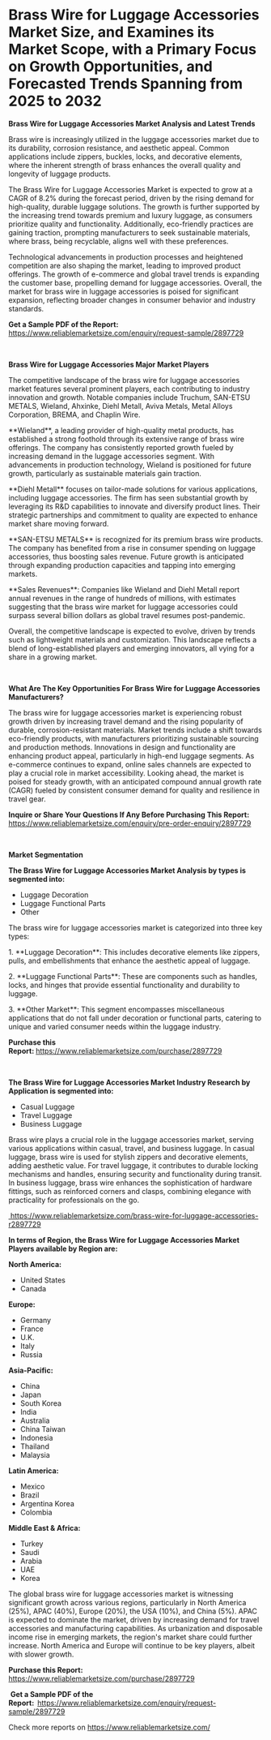 <p><h1>Brass Wire for Luggage Accessories Market Size, and Examines its Market Scope, with a Primary Focus on Growth Opportunities, and Forecasted Trends Spanning from 2025 to 2032</h1></p><p><strong>Brass Wire for Luggage Accessories Market Analysis and Latest Trends</strong></p>
<p><p>Brass wire is increasingly utilized in the luggage accessories market due to its durability, corrosion resistance, and aesthetic appeal. Common applications include zippers, buckles, locks, and decorative elements, where the inherent strength of brass enhances the overall quality and longevity of luggage products. </p><p>The Brass Wire for Luggage Accessories Market is expected to grow at a CAGR of 8.2% during the forecast period, driven by the rising demand for high-quality, durable luggage solutions. The growth is further supported by the increasing trend towards premium and luxury luggage, as consumers prioritize quality and functionality. Additionally, eco-friendly practices are gaining traction, prompting manufacturers to seek sustainable materials, where brass, being recyclable, aligns well with these preferences.</p><p>Technological advancements in production processes and heightened competition are also shaping the market, leading to improved product offerings. The growth of e-commerce and global travel trends is expanding the customer base, propelling demand for luggage accessories. Overall, the market for brass wire in luggage accessories is poised for significant expansion, reflecting broader changes in consumer behavior and industry standards.</p></p>
<p><strong>Get a Sample PDF of the Report:&nbsp;</strong> <a href="https://www.reliablemarketsize.com/enquiry/request-sample/2897729?utm_campaign=2802&utm_medium=2&utm_source=Github&utm_content=ia&utm_term=15032025&utm_id=brass-wire-for-luggage-accessories">https://www.reliablemarketsize.com/enquiry/request-sample/2897729</a></p>
<p>&nbsp;</p>
<p><strong>Brass Wire for Luggage Accessories Major Market Players</strong></p>
<p><p>The competitive landscape of the brass wire for luggage accessories market features several prominent players, each contributing to industry innovation and growth. Notable companies include Truchum, SAN-ETSU METALS, Wieland, Ahxinke, Diehl Metall, Aviva Metals, Metal Alloys Corporation, BREMA, and Chaplin Wire.</p><p>**Wieland**, a leading provider of high-quality metal products, has established a strong foothold through its extensive range of brass wire offerings. The company has consistently reported growth fueled by increasing demand in the luggage accessories segment. With advancements in production technology, Wieland is positioned for future growth, particularly as sustainable materials gain traction.</p><p>**Diehl Metall** focuses on tailor-made solutions for various applications, including luggage accessories. The firm has seen substantial growth by leveraging its R&D capabilities to innovate and diversify product lines. Their strategic partnerships and commitment to quality are expected to enhance market share moving forward.</p><p>**SAN-ETSU METALS** is recognized for its premium brass wire products. The company has benefited from a rise in consumer spending on luggage accessories, thus boosting sales revenue. Future growth is anticipated through expanding production capacities and tapping into emerging markets.</p><p>**Sales Revenues**: Companies like Wieland and Diehl Metall report annual revenues in the range of hundreds of millions, with estimates suggesting that the brass wire market for luggage accessories could surpass several billion dollars as global travel resumes post-pandemic.</p><p>Overall, the competitive landscape is expected to evolve, driven by trends such as lightweight materials and customization. This landscape reflects a blend of long-established players and emerging innovators, all vying for a share in a growing market.</p></p>
<p>&nbsp;</p>
<p><strong>What Are The Key Opportunities For Brass Wire for Luggage Accessories Manufacturers?</strong></p>
<p><p>The brass wire for luggage accessories market is experiencing robust growth driven by increasing travel demand and the rising popularity of durable, corrosion-resistant materials. Market trends include a shift towards eco-friendly products, with manufacturers prioritizing sustainable sourcing and production methods. Innovations in design and functionality are enhancing product appeal, particularly in high-end luggage segments. As e-commerce continues to expand, online sales channels are expected to play a crucial role in market accessibility. Looking ahead, the market is poised for steady growth, with an anticipated compound annual growth rate (CAGR) fueled by consistent consumer demand for quality and resilience in travel gear.</p></p>
<p><strong>Inquire or Share Your Questions If Any Before Purchasing This Report:</strong> <a href="https://www.reliablemarketsize.com/enquiry/pre-order-enquiry/2897729?utm_campaign=2802&utm_medium=2&utm_source=Github&utm_content=ia&utm_term=15032025&utm_id=brass-wire-for-luggage-accessories">https://www.reliablemarketsize.com/enquiry/pre-order-enquiry/2897729</a></p>
<p>&nbsp;</p>
<p><strong>Market Segmentation</strong></p>
<p><strong>The Brass Wire for Luggage Accessories Market Analysis by types is segmented into:</strong></p>
<p><ul><li>Luggage Decoration</li><li>Luggage Functional Parts</li><li>Other</li></ul></p>
<p><p>The brass wire for luggage accessories market is categorized into three key types: </p><p>1. **Luggage Decoration**: This includes decorative elements like zippers, pulls, and embellishments that enhance the aesthetic appeal of luggage. </p><p>2. **Luggage Functional Parts**: These are components such as handles, locks, and hinges that provide essential functionality and durability to luggage. </p><p>3. **Other Market**: This segment encompasses miscellaneous applications that do not fall under decoration or functional parts, catering to unique and varied consumer needs within the luggage industry.</p></p>
<p><strong>Purchase this Report:&nbsp;</strong><a href="https://www.reliablemarketsize.com/purchase/2897729?utm_campaign=2802&utm_medium=2&utm_source=Github&utm_content=ia&utm_term=15032025&utm_id=brass-wire-for-luggage-accessories">https://www.reliablemarketsize.com/purchase/2897729</a></p>
<p>&nbsp;</p>
<p><strong>The Brass Wire for Luggage Accessories Market Industry Research by Application is segmented into:</strong></p>
<p><ul><li>Casual Luggage</li><li>Travel Luggage</li><li>Business Luggage</li></ul></p>
<p><p>Brass wire plays a crucial role in the luggage accessories market, serving various applications within casual, travel, and business luggage. In casual luggage, brass wire is used for stylish zippers and decorative elements, adding aesthetic value. For travel luggage, it contributes to durable locking mechanisms and handles, ensuring security and functionality during transit. In business luggage, brass wire enhances the sophistication of hardware fittings, such as reinforced corners and clasps, combining elegance with practicality for professionals on the go.</p></p>
<p><a href="https://www.reliablemarketsize.com/brass-wire-for-luggage-accessories-r2897729?utm_campaign=2802&utm_medium=2&utm_source=Github&utm_content=ia&utm_term=15032025&utm_id=brass-wire-for-luggage-accessories">&nbsp;https://www.reliablemarketsize.com/brass-wire-for-luggage-accessories-r2897729</a></p>
<p><strong>In terms of Region, the Brass Wire for Luggage Accessories Market Players available by Region are:</strong></p>
<p>
    <p> <strong> North America: </strong>
        <ul>
            <li>United States</li>
            <li>Canada</li>
        </ul>
        </p> 
    <p> <strong> Europe: </strong>
        <ul>
            <li>Germany</li>
            <li>France</li>
            <li>U.K.</li>
            <li>Italy</li>
            <li>Russia</li>
        </ul>
        </p> 
    <p> <strong> Asia-Pacific: </strong>
        <ul>
            <li>China</li>
            <li>Japan</li>
            <li>South Korea</li>
            <li>India</li>
            <li>Australia</li>
            <li>China Taiwan</li>
            <li>Indonesia</li>
            <li>Thailand</li>
            <li>Malaysia</li>
        </ul>
        </p> 
    <p> <strong> Latin America: </strong>
        <ul>
            <li>Mexico</li>
            <li>Brazil</li>
            <li>Argentina Korea</li>
            <li>Colombia</li>
        </ul>
        </p> 
    <p> <strong> Middle East & Africa: </strong>
        <ul>
            <li>Turkey</li>
            <li>Saudi</li>
            <li>Arabia</li>
            <li>UAE</li>
            <li>Korea</li>
        </ul>
    </p>
    </p>
<p><p>The global brass wire for luggage accessories market is witnessing significant growth across various regions, particularly in North America (25%), APAC (40%), Europe (20%), the USA (10%), and China (5%). APAC is expected to dominate the market, driven by increasing demand for travel accessories and manufacturing capabilities. As urbanization and disposable income rise in emerging markets, the region's market share could further increase. North America and Europe will continue to be key players, albeit with slower growth.</p></p>
<p><strong>Purchase this Report: </strong><a href="https://www.reliablemarketsize.com/purchase/2897729?utm_campaign=2802&utm_medium=2&utm_source=Github&utm_content=ia&utm_term=15032025&utm_id=brass-wire-for-luggage-accessories">https://www.reliablemarketsize.com/purchase/2897729</a></p>
<p>&nbsp;<strong>Get a Sample PDF of the Report:&nbsp;&nbsp;</strong><a href="https://www.reliablemarketsize.com/enquiry/request-sample/2897729?utm_campaign=2802&utm_medium=2&utm_source=Github&utm_content=ia&utm_term=15032025&utm_id=brass-wire-for-luggage-accessories">https://www.reliablemarketsize.com/enquiry/request-sample/2897729</a></p>
<p><strong></strong></p>
<p>Check more reports on <a href="https://www.reliablemarketsize.com/?utm_campaign=2802&utm_medium=2&utm_source=Github&utm_content=ia&utm_term=15032025&utm_id=brass-wire-for-luggage-accessories">https://www.reliablemarketsize.com/</a></p>